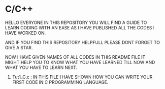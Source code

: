 # C/C++
HELLO EVERYONE IN THIS REPOSITORY YOU WILL FIND A GUIDE TO LEARN CODING WITH AN EASE AS I HAVE PUBLISHED ALL THE CODES I HAVE WORKED ON.

AND IF YOU FIND THIS REPOSITORY HELPFULL PLEASE DONT FORGET TO GIVE A STAR.

NOW I HAVE GIVEN NAMES OF ALL CODES IN THIS README FILE IT MIGHT HELP YOU TO KNOW WHAT YOU HAVE LEARNED TILL NOW AND WHAT YOU HAVE TO LEARN NEXT.

1. Tut1_C.c : IN THIS FILE I HAVE SHOWN HOW YOU CAN WRITE YOUR FIRST CODE IN C PROGRAMMING LANGUAGE.